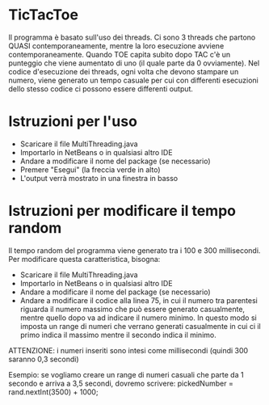 # TicTacToe

Il programma è basato sull'uso dei threads. Ci sono 3 threads che partono QUASI contemporaneamente, mentre la loro esecuzione avviene contemporaneamente. Quando TOE capita subito dopo TAC c'è un punteggio che viene aumentato di uno (il quale parte da 0 ovviamente).
Nel codice d'esecuzione dei threads, ogni volta che devono stampare un numero, viene generato un tempo casuale per cui con differenti esecuzioni dello stesso codice ci possono essere differenti output.

# Istruzioni per l'uso

- Scaricare il file MultiThreading.java
- Importarlo in NetBeans o in qualsiasi altro IDE
- Andare a modificare il nome del package (se necessario)
- Premere "Esegui" (la freccia verde in alto)
- L'output verrà mostrato in una finestra in basso

# Istruzioni per modificare il tempo random

Il tempo random del programma viene generato tra i 100 e 300 millisecondi. Per modificare questa caratteristica, bisogna:
- Scaricare il file MultiThreading.java
- Importarlo in NetBeans o in qualsiasi altro IDE
- Andare a modificare il nome del package (se necessario)
- Andare a modificare il codice alla linea 75, in cui il numero tra parentesi riguarda il numero massimo che può essere generato casualmente, mentre quello dopo va ad indicare il numero minimo. In questo modo si imposta un range di numeri che verrano generati casualmente in cui ci il primo indica il massimo mentre il secondo indica il minimo.

ATTENZIONE: i numeri inseriti sono intesi come millisecondi (quindi 300 saranno 0,3 secondi)

Esempio: se vogliamo creare un range di numeri casuali che parte da 1 secondo e arriva a 3,5 secondi, dovremo scrivere:
pickedNumber = rand.nextInt(3500) + 1000;
